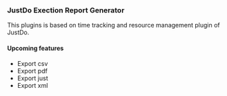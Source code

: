 ### JustDo Exection Report Generator

This plugins is based on time tracking and resource management plugin of JustDo.


#### Upcoming features
* Export csv
* Export pdf
* Export just
* Export xml

